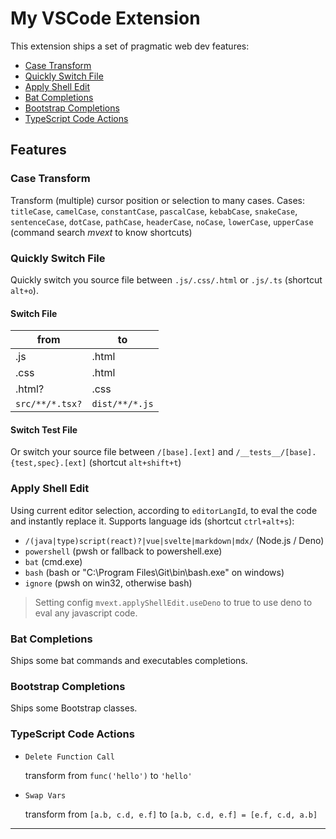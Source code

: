 # My VSCode Extension

This extension ships a set of pragmatic web dev features:

- [Case Transform](#case-transform)
- [Quickly Switch File](#quickly-switch-file)
- [Apply Shell Edit](#apply-shell-edit)
- [Bat Completions](#bat-completions)
- [Bootstrap Completions](#bootstrap-completions)
- [TypeScript Code Actions](#typescript-code-actions)

## Features

### Case Transform

Transform (multiple) cursor position or selection to many cases. Cases: `titleCase`, `camelCase`, `constantCase`, `pascalCase`, `kebabCase`, `snakeCase`, `sentenceCase`, `dotCase`, `pathCase`, `headerCase`, `noCase`, `lowerCase`, `upperCase` (command search _mvext_ to know shortcuts)

### Quickly Switch File

Quickly switch you source file between `.js/.css/.html` or `.js/.ts` (shortcut `alt+o`).

#### Switch File

| from            | to             |
| --------------- | -------------- |
| .js             | .html          |
| .css            | .html          |
| .html?          | .css           |
| `src/**/*.tsx?` | `dist/**/*.js` |

#### Switch Test File

Or switch your source file between `/[base].[ext]` and `/__tests__/[base].{test,spec}.[ext]` (shortcut `alt+shift+t`)

### Apply Shell Edit

Using current editor selection, according to `editorLangId`, to eval the code and instantly replace it. Supports language ids (shortcut `ctrl+alt+s`):

- `/(java|type)script(react)?|vue|svelte|markdown|mdx/` (Node.js / Deno)
- `powershell` (pwsh or fallback to powershell.exe)
- `bat` (cmd.exe)
- `bash` (bash or "C:\Program Files\Git\bin\bash.exe" on windows)
- `ignore` (pwsh on win32, otherwise bash)

> Setting config `mvext.applyShellEdit.useDeno` to true to use deno to eval any javascript code.

### Bat Completions

Ships some bat commands and executables completions.

### Bootstrap Completions

Ships some Bootstrap classes.

### TypeScript Code Actions

- `Delete Function Call`

  transform from `func('hello')` to `'hello'`

- `Swap Vars`

  transform from `[a.b, c.d, e.f]` to `[a.b, c.d, e.f] = [e.f, c.d, a.b]`

---
